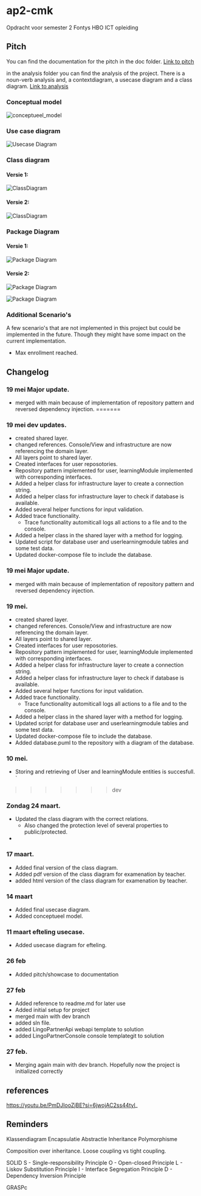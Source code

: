 # ap2-cmk
Opdracht voor semester 2 Fontys HBO ICT opleiding

## Pitch

You can find the documentation for the pitch in the doc folder.
[Link to pitch](doc/pitch.md)

in the analysis folder you can find the analysis of the project. 
There is a noun-verb analysis and, a contextdiagram, a usecase diagram and a class diagram.
[Link to analysis](doc/analysis_and_design.md)

### Conceptual model
![conceptueel_model](https://www.plantuml.com/plantuml/png/VLAnhjim3Dpz5OAMJ7djMpiKGPe2BT2jGASkZCNOQcGga6dtzvyGWRPf1nvzlkFTKJpr38c7BbG9QmPg0ffVY2buQbRGFK7TyWByapoIgmvcXhwxeGRsEE9FQkFW3FJ6pg0fg5MQRp64_E5HeJzYlBcUX_iTQHK4CddqZ5w5YJ5n0ohr6KEaN4GDllX7Y1qex0okqVQ_O-qXv1PS_F3Pf3H62lvVpxg5BEq2VNkDa4frGSq4swgQbsdi-ziRMNDqyJyTlygdBcc-c80Z9guEs_sASbfYPb-nPm0sWy-InPzZyatBcRpSRUR7ReJCrB0CtcIvuWWlezZtdI9ANCbQYYRWZNSqbX0xDWun603wIv_C634z-zdLA6beFpzdbVSoUKYBsIIdrlGfhTs-toJIWTR2-V3cTvgWGXuUAuzvj03RtSdn2bbFbQexz8DS-Z84gRp2BFUlmxxaYOcOJcpnobpVxnABrOP6qcZdEJX6ukg4v8OkV000)

### Use case diagram
![Usecase Diagram](https://www.plantuml.com/plantuml/png/VPBVIyCm4CVVyrSSUo_eVWz49XEcC648cy-tzjR5fib8hdrG_DzDNRT5KtnhFldasyjTvexHSbKgeMZFm0Qip0yCcRIKiZHQOCh6maDMolFtYiWggVDskRMIT1Ri5HRJ0mlH9A3E5K5lvNMpHikQVDRns8DF0L0vIj7vxINjR2MBPWzrYGNf7g23pU8sjDRMx2MfnZcYSnUf7qeBerHJEG7-ZXg4LbCcUgkMJ9B__dKOgbjZBEV-7h2ZGhvVhT4_WHl9jI5xSSUX--OJCzAm2eH9A3phkbA6zgHzsy2RBqrNgVgWsYBcKVeqFFnAb3bOqizW2QxzU29R8_FbrApxbe-aI4D9t0xsEeiR8U3q4219xjlfd1z3Y_en6iLe7AD9ZAOnciN8bmN1iplJBjZlWeCkEEo2_Y9jJs9mboIdMhx4tA-hKdq3)

### Class diagram
#### Versie 1: 
![ClassDiagram](https://www.plantuml.com/plantuml/png/fLLVZwCs47_dKrZtKbQtgxwZQdi4k3rqBAI1L6hVV7YIjGGcPvjDLrM_UnriPsr88hMN5sT-C_xDZESFduJ4N8vz5mJ0nXuLW3cZR1-tahvI-TQy7G3z7I3rUzuMJRukikHBbIVP17tEYo8lco_PgeZBhnEKbtMpsIPDNfMJ_Dis_pFunx1_vXGOsS3t4OIi9PQZCEHnacJh9aid8SqIHMk4TLQcUVaq_K_YCicAmcXMHPLyLVyj-mQEc1CdubI5Mpt7sZXEdxApwPeFUmv2U34arRDApmQHb-jDzRJ9wdeIowgfctYZj0iIzusgT5ja9gCc_prl_ZYP_uHMM01gEom4sWqSjKFV3moD0ZZ2KdBwRPGW0lnDI8vRQIotIcs87oY9q7QaH4ixoeKiSGyHgjLjjjTmJmdfO8bt-98rmHAgtOfo-HAXL0aQXXxJphSyg6YE0oSU-d5xE36eLzZH3i95IFT8X-DZ7PvRBSAuHoO4Qp5tV-VwLsJ_sxb7b9sSXfvhJxysKOJBS5I9TSLYqbD6JqMKT62cTXzZGcev4c0o5FgCa07kpXODuFO5U2Zr6I43U35Sexb7uwGdzKpXtRxcudoxcIcSp0o2u2y9Z3YzgQEtU-Dv86C7OJyT4V9XXyw4Tv6kVXcEThR2kmZP_-zQFUcJig12_gBbntTwt-_b6MBBWG3HSdeubSvJw0JznHXYyoT2SvLvymtqmolyrtiwmPcAmdkkyrjJrYRjkUv74t-GQhL55pyARb-TSsF-OFki6hpAgBl3Pc9hRZFePXT-NN8u4NkhMUDYslJHRFERzMQm52IcdN2VG9V3ACAxomlGj2hnhplThllpLZKMZ-vypIxNw7Q0pafglu-OCebP2yx0waznk9iEVrtOrhrfKYlC-vnVfHA7WP5cy8svFYFamSu4Q5oitdIXGbC_trxhx6GOnyuQy8pjymi50J_7gK4EBT3N1Np3g-vMV-6V-dGd7nxH1_R14YrCEDs_61kxLHSsP3WoO-Alii0NVRR5HDWj-p0Uj8dN3O7nViCTYb3B0KiGF_UOuJq8z6XPlMjs22ugTIi7hcyd9EzjW-2J4iQ--nS0)
#### Versie 2:
![ClassDiagram](https://www.plantuml.com/plantuml/png/hLLRJwmw57xdLpJpX95vEA_4616g4XcO0yn9pdaZqwfDk73QuiIO_TzteQtIWhelsmU7hhM-hz-wjBrYlA9yQ6h7mUtGW0F3DEzg35uT8FvA68HtC9--Y_8GmRHqd6yoDC4LRKdx61mvUIRyfNpfDMntICfudy3mBej3E9bkuYI9q_8ENYT1UZ-PuhGeyqDOnbawhVy-nFy9Sib-GmbkKOx_7p3Z1Q_um1Hv48PmNy9eMaGm5BHgiOTf5AUtqtSOf25C4kMvJhBmNdnhzXoVAefcYYCXDzi5CZY8Rk5Rw9vsZnGpPcW8ivr8Juk8qtsUtUQmAAPbcfL56UJ2ko2ProYB3WbK6PNnFt7vxnX-h2l6G80QqXB6QSL9roh4kMLspzxCQEoREuX__jH2xJdqgE9uwTGmtSDTXuOQkytqumFJhEDpt7JF-0SXEXNJePFV4kI3kELoqLQDO2Wu5M7IWZ0xKjAFMHgESsltET83AoYbNQHgZwjRgGyVs2u5qld-BAvuwawMYs3cdWc0wDs5ZReKjRABfNs_MQuj5_FchvvKATNsV5rG3tpCgVANG_U7A6V56MTtjI0FX3AUBghI48HglBJNrLhqg3bxk2QKF_aW4Wjfnar5QZEo5s9E7KMcbNOrzlNzgSexhjo5EWyibNcWhkoeXI8F66eyO2lnWA72R8YuWnv8ZNzTpnURw-d7VDpQjPNe2q7TlU3L66PxPcStzCg8stsRDUnS0gsfipa_cCDthjbHZZ0NUOlpg-FUKZ4VAPqHC6OJC16XRrvbelX8Ue7aXfLD3uo_zl99COR3dVDwDgNHUCdXVi8_wuv-gPO7JRV6UCoaNLERRwNqzSgcocXUvnhWBfaziCxgWGyOFskPTGxadiZ6Yo9O3-_chmtOKlBunBUNODDkPB_MWb1tQcMCzU8vpeW1sw6NRZM5qcfmQs4I8MaroXerVnmh_XvtCGQkned1mEGP8yVHzAPUyMtVkuvZPY01Ehb5i7CbDXoQ-Zi0)

### Package Diagram
#### Versie 1:
![Package Diagram](https://www.plantuml.com/plantuml/png/SoWkIImgAStDuU8gI4pEJanFLL3ooSnBpmy02kUb5ZddvnNdvwGgALHprU9GufAVcvYPXq-5PrvQKM9nIL5fSabf4SmihcWiziGgwARab-VfsYb4OreHouLD4A43jvMnN0wfUIb0Nm80)

#### Versie 2: 
![Package Diagram](https://www.plantuml.com/plantuml/png/VOwn2i8m48RtF4NetbUGWYw2W-0OCXnDJ8F9fLnoE8ZlRWMts5j_lk_kcse3QfoJKYlC3mXU3vU8eLot6JqT2zQI_A1Vwhs3d4g6Y19nnZj1RSHpOn9ltHOWxtw4-HDYzUZA4yU3Dds3LMR_xMRoAdZTg4UAOMbVfK-qSfsio7MzDtbqdDC7)

![Package Diagram](https://www.plantuml.com/plantuml/png/VO-n3i8W48RtFiMbEwzWckXYuc3Ys7Iu5AH4E9e3uc1yTnqwdVNMd--3Zw5KvDfIx5QS7-WTz9T0Fb-_Apa-PYevkXvUtRlRHquvOI2DEDETiLHkSssitdLRa9tTY74dP09ZyvFC0SRVXkcV8d0H93Hn2AQjsdDo1CF1BtLJnC_qGXtNouGtEB8jnGy0)

### Additional Scenario's
A few scenario's that are not implemented in this project but could be implemented in the future. Though they might have some impact on the current implementation.
- Max enrollment reached. 

## Changelog
### 19 mei Major update. 
- merged with main because of implementation of repository pattern and reversed dependency injection.
=======
### 19 mei dev updates.
- created shared layer. 
- changed references. Console/View and infrastructure are now referencing the domain layer.
- All layers point to shared layer.
- Created interfaces for user reposotories. 
- Repository pattern implemented for user, learningModule implemented with corresponding interfaces.
- Added a helper class for infrastructure layer to create a connection string. 
- Added a helper class for infrastructure layer to check if database is available. 
- Added several helper functions for input validation. 
- Added trace functionality. 
  - Trace functionality automiticall logs all actions to a file and to the console.
- Added a helper class in the shared layer with a method for logging.
- Updated script for database user and userlearningmodule tables and some test data.
- Updated docker-compose file to include the database.

### 19 mei Major update. 
- merged with main because of implementation of repository pattern and reversed dependency injection.

### 19 mei. 
- created shared layer. 
- changed references. Console/View and infrastructure are now referencing the domain layer.
- All layers point to shared layer.
- Created interfaces for user reposotories. 
- Repository pattern implemented for user, learningModule implemented with corresponding interfaces.
- Added a helper class for infrastructure layer to create a connection string. 
- Added a helper class for infrastructure layer to check if database is available. 
- Added several helper functions for input validation. 
- Added trace functionality. 
  - Trace functionality automiticall logs all actions to a file and to the console.
- Added a helper class in the shared layer with a method for logging.
- Updated script for database user and userlearningmodule tables and some test data.
- Updated docker-compose file to include the database.
- Added database.puml to the repository with a diagram of the database.

### 10 mei.
- Storing and retrieving of User and learningModule entities is succesfull. `
>>>>>>> dev

### Zondag 24 maart. 
- Updated the class diagram with the correct relations.
  - Also changed the protection level of several properties to public/protected.
- 

### 17 maart. 
- Added final version of the class diagram. 
- Added pdf version of the class diagram for examenation by teacher.
- added html version of the class diagram for examenation by teacher.

### 14 maart
- Added final usecase diagram. 
- Added conceptueel model.

### 11 maart efteling usecase. 
- Added usecase diagram for efteling.

### 26 feb
- Added pitch/showcase to documentation

### 27 feb
- Added reference to readme.md for later use
- Added initial setup for project
- merged main with dev branch
- added sln file. 
- added LingoPartnerApi webapi template to solution
- added LingoPartnerConsole console templategit to solution

### 27 feb. 
- Merging again main with dev branch. Hopefully now the project is initialized correctly

## references

https://youtu.be/PmDJIooZjBE?si=6jwojAC2ss44tyl_

## Reminders

Klassendiagram
Encapsulatie
Abstractie
Inheritance
Polymorphisme

Composition over inheritance. 
Loose coupling vs tight coupling.

SOLID
S - Single-responsibility Principle
O - Open-closed Principle
L - Liskov Substitution Principle
I - Interface Segregation Principle
D - Dependency Inversion Principle

GRASPc


